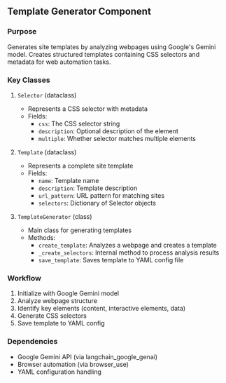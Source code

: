 ## Template Generator Component

### Purpose
Generates site templates by analyzing webpages using Google's Gemini model. Creates structured templates containing CSS selectors and metadata for web automation tasks.

### Key Classes
1. `Selector` (dataclass)
   - Represents a CSS selector with metadata
   - Fields:
     * `css`: The CSS selector string
     * `description`: Optional description of the element
     * `multiple`: Whether selector matches multiple elements

2. `Template` (dataclass)
   - Represents a complete site template
   - Fields:
     * `name`: Template name
     * `description`: Template description
     * `url_pattern`: URL pattern for matching sites
     * `selectors`: Dictionary of Selector objects

3. `TemplateGenerator` (class)
   - Main class for generating templates
   - Methods:
     * `create_template`: Analyzes a webpage and creates a template
     * `_create_selectors`: Internal method to process analysis results
     * `save_template`: Saves template to YAML config file

### Workflow
1. Initialize with Google Gemini model
2. Analyze webpage structure
3. Identify key elements (content, interactive elements, data)
4. Generate CSS selectors
5. Save template to YAML config

### Dependencies
- Google Gemini API (via langchain_google_genai)
- Browser automation (via browser_use)
- YAML configuration handling
